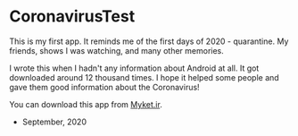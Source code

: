 # CoronavirusTest
This is my first app. It reminds me of the first days of 2020 - quarantine.
My friends, shows I was watching, and many other memories.

I wrote this when I hadn't any information about Android at all.
It got downloaded around 12 thousand times. I hope it helped some people and gave them good information about the Coronavirus!

You can download this app from [Myket.ir](https://myket.ir/app/com.example.coronat).

- September, 2020
